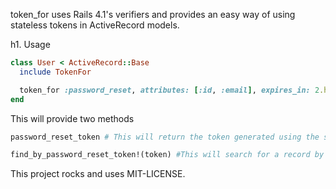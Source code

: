 token_for uses Rails 4.1's verifiers and provides an easy way of using stateless tokens in ActiveRecord models.

h1. Usage
```ruby
class User < ActiveRecord::Base
  include TokenFor

  token_for :password_reset, attributes: [:id, :email], expires_in: 2.hours
end
```
This will provide two methods
```ruby
password_reset_token # This will return the token generated using the specified attributes and expires_in time (which is optional)
```

```ruby
find_by_password_reset_token!(token) #This will search for a record by the specified attributes. Returns either a record or nil. If the token has expired it will raise *TokenFor::TokexExpired*.
```

This project rocks and uses MIT-LICENSE.
